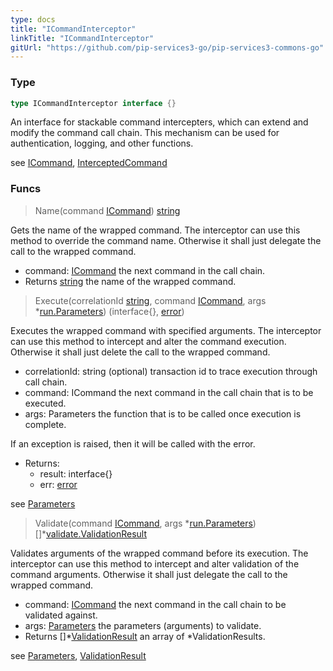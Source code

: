 ```yaml
---
type: docs
title: "ICommandInterceptor"
linkTitle: "ICommandInterceptor" 
gitUrl: "https://github.com/pip-services3-go/pip-services3-commons-go"
---
```


### Type

```go
type ICommandInterceptor interface {}
```

An interface for stackable command intercepters, which can extend and modify the command call chain.
This mechanism can be used for authentication, logging, and other functions.

see [ICommand](../icommand), [InterceptedCommand](../interceptedcommand)

### Funcs

> Name(command [ICommand](../icommand)) [string](https://pkg.go.dev/builtin#string)

Gets the name of the wrapped command.
The interceptor can use this method to override the command name.
Otherwise it shall just delegate the call to the wrapped command.

- command: [ICommand](../icommand) the next command in the call chain.
- Returns [string](https://pkg.go.dev/builtin#string) the name of the wrapped command.

> Execute(correlationId [string](https://pkg.go.dev/builtin#string), command [ICommand](../icommand), args *[run.Parameters](../../run/parameters)) (interface{}, [error](https://pkg.go.dev/builtin#error))

Executes the wrapped command with specified arguments.
The interceptor can use this method to intercept and alter the command execution.
Otherwise it shall just delete the call to the wrapped command.

- correlationId: string (optional) transaction id to trace execution through call chain.
- command: ICommand the next command in the call chain that is to be executed.
- args: Parameters the function that is to be called once execution is complete.

If an exception is raised, then it will be called with the error.

- Returns:
	- result: interface{}
	- err: [error](https://pkg.go.dev/builtin#error)

see [Parameters](../../run/parameters)

> Validate(command [ICommand](../icommand), args *[run.Parameters](../../run/parameters)) []\*[validate.ValidationResult](../../validate/validationresult)

Validates arguments of the wrapped command before its execution.
The interceptor can use this method to intercept and alter validation of the command arguments.
Otherwise it shall just delegate the call to the wrapped command.

- command: [ICommand](../icommand) the next command in the call chain to be validated against.
- args: [Parameters](../../run/parameters) the parameters (arguments) to validate.
- Returns []\*[ValidationResult](../../validate/validationresult) an array of *ValidationResults.

see [Parameters](../../run/parameters), [ValidationResult](../../validate/validationresult)



	 
	 
	 
	

